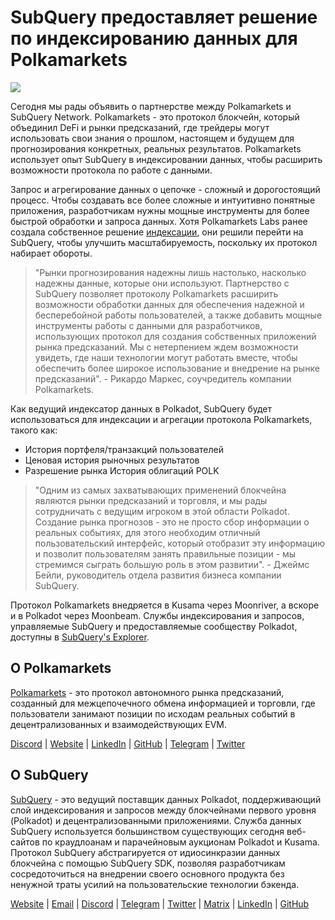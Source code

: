 # SubQuery предоставляет решение по индексированию данных для Polkamarkets

![](https://miro.medium.com/max/1400/0*KRx5x-Oaz7mfHPuJ)

Сегодня мы рады объявить о партнерстве между Polkamarkets и SubQuery Network. Polkamarkets - это протокол блокчейн, который объединил DeFi и рынки предсказаний, где трейдеры могут использовать свои знания о прошлом, настоящем и будущем для прогнозирования конкретных, реальных результатов. Polkamarkets использует опыт SubQuery в индексировании данных, чтобы расширить возможности протокола по работе с данными.

Запрос и агрегирование данных о цепочке - сложный и дорогостоящий процесс. Чтобы создавать все более сложные и интуитивно понятные приложения, разработчикам нужны мощные инструменты для более быстрой обработки и запроса данных. Хотя Polkamarkets Labs ранее создала собственное решение [индексации](https://github.com/Polkamarkets/polkamarkets-api), они решили перейти на SubQuery, чтобы улучшить масштабируемость, поскольку их протокол набирает обороты.

> "Рынки прогнозирования надежны лишь настолько, насколько надежны данные, которые они используют. Партнерство с SubQuery позволяет протоколу Polkamarkets расширить возможности обработки данных для обеспечения надежной и бесперебойной работы пользователей, а также добавить мощные инструменты работы с данными для разработчиков, использующих протокол для создания собственных приложений рынка предсказаний. Мы с нетерпением ждем возможности увидеть, где наши технологии могут работать вместе, чтобы обеспечить более широкое использование и внедрение на рынке предсказаний". - Рикардо Маркес, соучредитель компании Polkamarkets.

Как ведущий индексатор данных в Polkadot, SubQuery будет использоваться для индексации и агрегации протокола Polkamarkets, такого как:

- История портфеля/транзакций пользователей
- Ценовая история рыночных результатов
- Разрешение рынка История облигаций POLK

> "Одним из самых захватывающих применений блокчейна являются рынки предсказаний и торговля, и мы рады сотрудничать с ведущим игроком в этой области Polkadot. Создание рынка прогнозов - это не просто сбор информации о реальных событиях, для этого необходим отличный пользовательский интерфейс, который отобразит эту информацию и позволит пользователям занять правильные позиции - мы стремимся сыграть большую роль в этом развитии". - Джеймс Бейли, руководитель отдела развития бизнеса компании SubQuery.

Протокол Polkamarkets внедряется в Kusama через Moonriver, а вскоре и в Polkadot через Moonbeam. Службы индексирования и запросов, управляемые SubQuery и предоставляемые сообществу Polkadot, доступны в [SubQuery's Explorer](https://explorer.subquery.network/).

## О Polkamarkets

[Polkamarkets](https://www.polkamarkets.com/) - это протокол автономного рынка предсказаний, созданный для межцепочечного обмена информацией и торговли, где пользователи занимают позиции по исходам реальных событий в децентрализованных и взаимодействующих EVM.

[Discord](https://discord.gg/polkamarkets) | [Website](https://polkamarkets.com/) | [LinkedIn](https://www.linkedin.com/company/polkamarkets/) | [GitHub](https://github.com/Polkamarkets) | [Telegram](http://t.me/polkamarkets) | [Twitter](https://twitter.com/polkamarkets)

## О SubQuery

[SubQuery](https://subquery.network/) - это ведущий поставщик данных Polkadot, поддерживающий слой индексирования и запросов между блокчейнами первого уровня (Polkadot) и децентрализованными приложениями. Служба данных SubQuery используется большинством существующих сегодня веб-сайтов по краудлоанам и парачейновым аукционам Polkadot и Kusama. Протокол SubQuery абстрагируется от идиосинкразии данных блокчейна с помощью SubQuery SDK, позволяя разработчикам сосредоточиться на внедрении своего основного продукта без ненужной траты усилий на пользовательские технологии бэкенда.

[Website](https://subquery.network/) | [Email](hello@subquery.network) | [Discord](https://discord.com/invite/78zg8aBSMG) | [Telegram](https://t.me/subquerynetwork) | [Twitter](https://twitter.com/subquerynetwork) | [Matrix](https://matrix.to/#/#subquery:matrix.org) | [LinkedIn](https://www.linkedin.com/company/subquery) | [GitHub](https://github.com/subquery)
